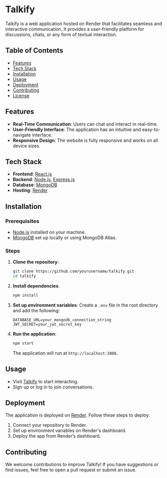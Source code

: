 # Talkify

Talkify is a web application hosted on Render that facilitates seamless and interactive communication. It provides a user-friendly platform for discussions, chats, or any form of textual interaction.

## Table of Contents

- [Features](#features)
- [Tech Stack](#tech-stack)
- [Installation](#installation)
- [Usage](#usage)
- [Deployment](#deployment)
- [Contributing](#contributing)
- [License](#license)

## Features

- **Real-Time Communication**: Users can chat and interact in real-time.
- **User-Friendly Interface**: The application has an intuitive and easy-to-navigate interface.
- **Responsive Design**: The website is fully responsive and works on all device sizes.

## Tech Stack

- **Frontend**: [React.js](https://reactjs.org/)
- **Backend**: [Node.js](https://nodejs.org/), [Express.js](https://expressjs.com/)
- **Database**: [MongoDB](https://www.mongodb.com/)
- **Hosting**: [Render](https://render.com/)

## Installation

### Prerequisites

- [Node.js](https://nodejs.org/en/download/) installed on your machine.
- [MongoDB](https://www.mongodb.com/try/download/community) set up locally or using MongoDB Atlas.

### Steps

1. **Clone the repository**:
    ```bash
    git clone https://github.com/yourusername/talkify.git
    cd talkify
    ```

2. **Install dependencies**:
    ```bash
    npm install
    ```

3. **Set up environment variables**:
    Create a `.env` file in the root directory and add the following:
    ```
    DATABASE_URL=your_mongodb_connection_string
    JWT_SECRET=your_jwt_secret_key
    ```

4. **Run the application**:
    ```bash
    npm start
    ```
    The application will run at `http://localhost:3000`.

## Usage

- Visit [Talkify](https://talkify-etjd.onrender.com/) to start interacting.
- Sign up or log in to join conversations.

## Deployment

The application is deployed on [Render](https://render.com/). Follow these steps to deploy:

1. Connect your repository to Render.
2. Set up environment variables on Render's dashboard.
3. Deploy the app from Render’s dashboard.

## Contributing

We welcome contributions to improve Talkify! If you have suggestions or find issues, feel free to open a pull request or submit an issue.
